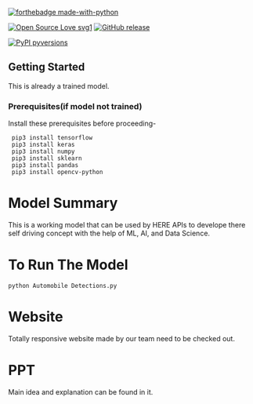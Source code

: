[![forthebadge made-with-python](http://ForTheBadge.com/images/badges/made-with-python.svg)](https://www.python.org/)

[![Open Source Love svg1](https://badges.frapsoft.com/os/v1/open-source.svg?v=103)](https://github.com/ellerbrock/open-source-badges/)
[![GitHub release](https://img.shields.io/github/release/Naereen/StrapDown.js.svg)](https://github.com/gitshanks/fer2013/releases)

[![PyPI pyversions](https://img.shields.io/pypi/pyversions/ansicolortags.svg)](https://pypi.python.org/pypi/ansicolortags/)

## Getting Started

This is already a trained model.

### Prerequisites(if model not trained)
Install these prerequisites before proceeding-
```
 pip3 install tensorflow
 pip3 install keras
 pip3 install numpy
 pip3 install sklearn
 pip3 install pandas
 pip3 install opencv-python
```

# Model Summary
This is a working model that can be used by HERE APIs to develope there self driving concept with the help of ML, AI, and Data Science.


# To Run The Model
```
python Automobile Detections.py
```

# Website

Totally responsive website made by our team need to be checked out.

# PPT

Main idea and explanation can be found in it.
